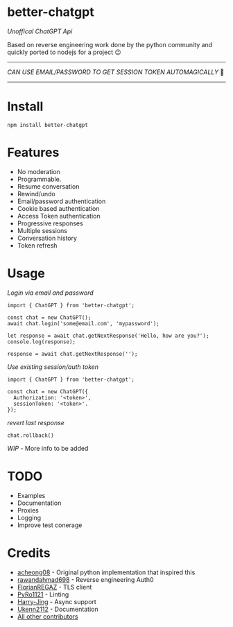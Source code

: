 # better-chatgpt

_*Unoffical ChatGPT Api*_

Based on reverse engineering work done by the python community and quickly ported to nodejs for a project 😉

---

_*CAN USE EMAIL/PASSWORD TO GET SESSION TOKEN AUTOMAGICALLY*_ 🚀

---

# Install

```
npm install better-chatgpt
```

# Features

- No moderation
- Programmable.
- Resume conversation
- Rewind/undo
- Email/password authentication
- Cookie based authentication
- Access Token authentication
- Progressive responses
- Multiple sessions
- Conversation history
- Token refresh

# Usage

_Login via email and password_

```
import { ChatGPT } from 'better-chatgpt';

const chat = new ChatGPT();
await chat.login('some@email.com', 'mypassword');

let response = await chat.getNextResponse('Hello, how are you?');
console.log(response);

response = await chat.getNextResponse('');
```

_Use existing session/auth token_

```
import { ChatGPT } from 'better-chatgpt';

const chat = new ChatGPT({
  Authorization: '<token>',
  sessionToken: '<token>'.
});
```

_revert last response_

```
chat.rollback()
```

_WIP_ - More info to be added

# TODO

- Examples
- Documentation
- Proxies
- Logging
- Improve test conerage

# Credits

- [acheong08](https://github.com/acheong08/ChatGPT) - Original python implementation that inspired this
- [rawandahmad698](https://github.com/rawandahmad698) - Reverse engineering Auth0
- [FlorianREGAZ](https://github.com/FlorianREGAZ) - TLS client
- [PyRo1121](https://github.com/PyRo1121) - Linting
- [Harry-Jing](https://github.com/Harry-Jing) - Async support
- [Ukenn2112](https://github.com/Ukenn2112) - Documentation
- [All other contributors](https://github.com/acheong08/ChatGPT/graphs/contributors)

